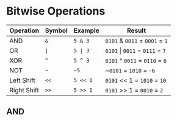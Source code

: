 # Bitwise Operations

| Operation | Symbol | Example | Result |
|-----------|--------|---------|--------|
| AND       | `&`    | `5 & 3` | `0101` & `0011` = `0001` = `1` |
| OR        | `\|`   | `5 \| 3`| `0101` \| `0011` = `0111` = `7` |
| XOR       | `^`    | `5 ^ 3` | `0101` ^ `0011` = `0110` = `6` |
| NOT       | `~`    | `~5`    | ~`0101` = `1010` = `-6` |
| Left Shift| `<<`   | `5 << 1`| `0101` << 1 = `1010` = `10` |
| Right Shift| `>>`  | `5 >> 1`| `0101` >> 1 = `0010` = `2` |

## AND

